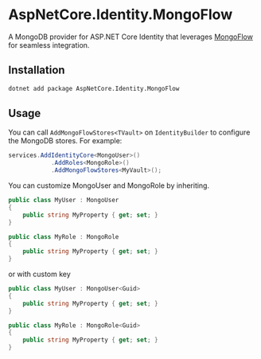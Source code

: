 # AspNetCore.Identity.MongoFlow

A MongoDB provider for ASP.NET Core Identity that leverages [MongoFlow](https://github.com/InsurUpOrg/MongoFlow) for seamless integration.

## Installation 

```bash
dotnet add package AspNetCore.Identity.MongoFlow
```

## Usage

You can call `AddMongoFlowStores<TVault>` on `IdentityBuilder` to configure the MongoDB stores. For example:

```csharp
services.AddIdentityCore<MongoUser>()
            .AddRoles<MongoRole>()
            .AddMongoFlowStores<MyVault>();
```

You can customize MongoUser and MongoRole by inheriting.

```csharp
public class MyUser : MongoUser
{
    public string MyProperty { get; set; }
}

public class MyRole : MongoRole
{
    public string MyProperty { get; set; }
}
```

or with custom key

```csharp
public class MyUser : MongoUser<Guid>
{
    public string MyProperty { get; set; }
}

public class MyRole : MongoRole<Guid>
{
    public string MyProperty { get; set; }
}
```
